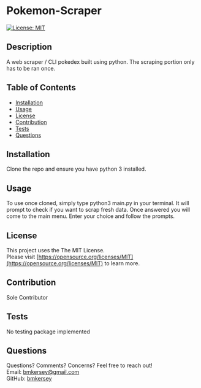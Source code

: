 
  # Pokemon-Scraper

  [![License: MIT](https://img.shields.io/badge/License-MIT-yellow.svg)](https://opensource.org/licenses/MIT)

  ## Description

  A web scraper / CLI pokedex built using python. The scraping portion only has to be ran once.

  ## Table of Contents
  * [Installation](#installation)
  * [Usage](#usage)
  * [License](#license)
  * [Contribution](#contribution)
  * [Tests](#tests)
  * [Questions](#questions)
  
  ## Installation

  Clone the repo and ensure you have python 3 installed.

  ## Usage

  To use once cloned, simply type python3 main.py in your terminal. It will prompt to check if you want to scrap fresh data. Once answered you will come to the main menu. Enter your choice and follow the prompts.

  ## License

  This project uses the The MIT License.  
  Please visit [https://opensource.org/licenses/MIT](https://opensource.org/licenses/MIT) to learn more.
  

  ## Contribution

  Sole Contributor
  
  ## Tests 

  No testing package implemented
  
  ## Questions
  Questions? Comments? Concerns? Feel free to reach out!  
  Email: bmkersey@gmail.com  
  GitHub: [bmkersey](https://github.com/bmkersey)  
  
  